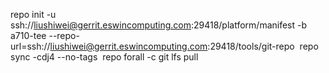 repo init -u ssh://liushiwei@gerrit.eswincomputing.com:29418/platform/manifest -b a710-tee --repo-url=ssh://liushiwei@gerrit.eswincomputing.com:29418/tools/git-repo 
repo sync -cdj4 --no-tags 
repo forall -c git lfs pull
